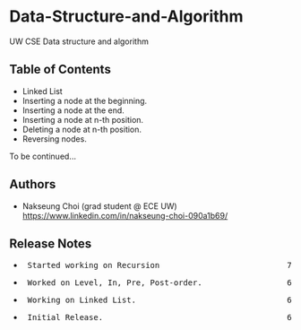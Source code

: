 # Data-Structure-and-Algorithm

UW CSE Data structure and algorithm

## Table of Contents

* Linked List
* Inserting a node at the beginning.
* Inserting a node at the end.
* Inserting a node at n-th position.
* Deleting a node at n-th position.
* Reversing nodes.

To be continued...

## Authors

* Nakseung Choi (grad student @ ECE UW) https://www.linkedin.com/in/nakseung-choi-090a1b69/

## Release Notes
* <pre> Started working on Recursion                           7-15-2022 </pre>
* <pre> Worked on Level, In, Pre, Post-order.                  6-28-2022 </pre> 
* <pre> Working on Linked List.                                6-25-2022 </pre>
* <pre> Initial Release.                                       6-22-2022 </pre>    

